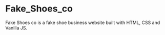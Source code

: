 # Fake_Shoes_co

Fake Shoes co is a fake shoe business website built with HTML, CSS and Vanilla JS.
